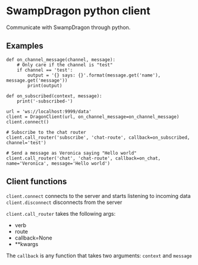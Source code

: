 # SwampDragon python client

Communicate with SwampDragon through python.


## Examples

    def on_channel_message(channel, message):
        # Only care if the channel is "test"
        if channel == 'test':
            output = '{} says: {}'.format(message.get('name'), message.get('message'))
            print(output)

    def on_subscribed(context, message):
        print('-subscribed-')
        
    url = 'ws://localhost:9999/data'
    client = DragonClient(url, on_channel_message=on_channel_message)
    client.connect()
    
    # Subscribe to the chat router
    client.call_router('subscribe', 'chat-route', callback=on_subscribed, channel='test')
    
    # Send a message as Veronica saying "Hello world"
    client.call_router('chat', 'chat-route', callback=on_chat, name='Veronica', message='Hello world')
    

## Client functions

`client.connect` connects to the server and starts listening to incoming data
`client.disconnect` disconnects from the server

`client.call_router` takes the following args:

*  verb
*  route
*  callback=None
*  **kwargs

The `callback` is any function that takes two arguments: `context` and `message`
